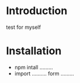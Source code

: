 # Introduction
test for myself

# Installation
* npm intall .........
* import .......... form .........